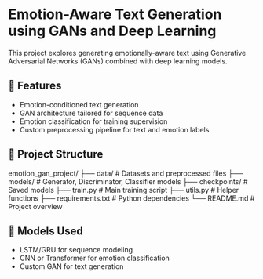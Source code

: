 # Emotion-Aware Text Generation using GANs and Deep Learning

This project explores generating emotionally-aware text using Generative Adversarial Networks (GANs) combined with deep learning models.

## 🚀 Features
- Emotion-conditioned text generation
- GAN architecture tailored for sequence data
- Emotion classification for training supervision
- Custom preprocessing pipeline for text and emotion labels

## 📁 Project Structure
emotion_gan_project/
├── data/ # Datasets and preprocessed files
├── models/ # Generator, Discriminator, Classifier models
├── checkpoints/ # Saved models
├── train.py # Main training script
├── utils.py # Helper functions
├── requirements.txt # Python dependencies
└── README.md # Project overview

## 🧠 Models Used
- LSTM/GRU for sequence modeling
- CNN or Transformer for emotion classification
- Custom GAN for text generation
